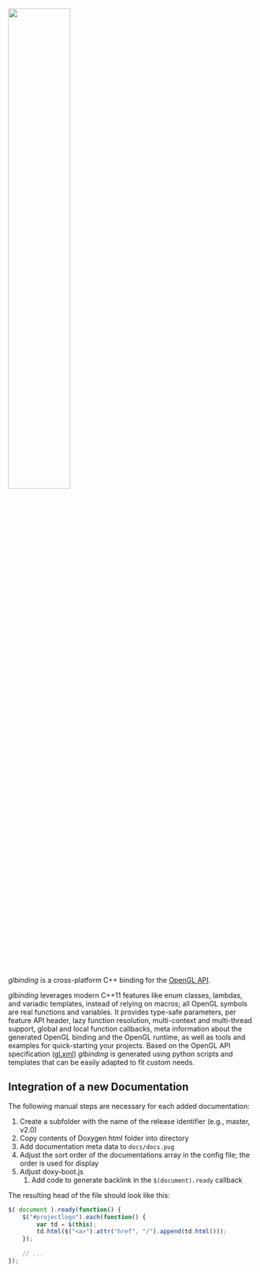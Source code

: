 <br><a href="https://glbinding.org/"><img src="https://raw.githubusercontent.com/cginternals/glbinding/master/glbinding-logo.svg?sanitize=true" width="50%"></a>

*glbinding* is a cross-platform C++ binding for the [OpenGL API](http://www.opengl.org).

*glbinding* leverages modern C++11 features like enum classes, lambdas, and variadic templates, instead of relying on macros; 
all OpenGL symbols are real functions and variables. 
It provides type-safe parameters, per feature API header, lazy function resolution, multi-context and multi-thread support, global and local function callbacks, meta information about the generated OpenGL binding and the OpenGL runtime, as well as tools and examples for quick-starting your projects.
Based on the OpenGL API specification ([gl.xml](https://cvs.khronos.org/svn/repos/ogl/trunk/doc/registry/public/api/gl.xml)) *glbinding* is generated using python scripts and templates that can be easily adapted to fit custom needs.


## Integration of a new Documentation

The following manual steps are necessary for each added documentation:

1. Create a subfolder with the name of the release identifier (e.g., master, v2.0)
2. Copy contents of Doxygen html folder into directory
3. Add documentation meta data to ```docs/docs.pug```
4. Adjust the sort order of the documentations array in the config file; the order is used for display
5. Adjust doxy-boot.js
   1. Add code to generate backlink in the ```$(document).ready``` callback
   
The resulting head of the file should look like this:

```js
$( document ).ready(function() {
    $("#projectlogo").each(function() {
        var td = $(this);
        td.html($("<a>").attr("href", "/").append(td.html()));
    });
    
    // ...
});
```
